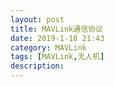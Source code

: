 ```yaml
---
layout: post
title: MAVLink通信协议
date: 2019-1-18 21:43
category: MAVLink
tags: [MAVLink,无人机]
description:
---
```


